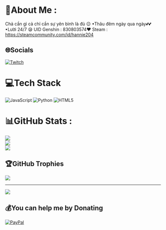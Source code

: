 # 💫About Me :
Chả cần gì cả chỉ cần sự yên bình là đủ  😉
•Thâu đêm ngày qua ngày💕💕
•Lười 24/7 😪
UID Genshin : 830803574❤️
Steam :
https://steamcommunity.com/id/hannie204

## 🌐Socials
[![Twitch](https://img.shields.io/badge/Twitch-%239146FF.svg?logo=Twitch&logoColor=white)](https://twitch.tv/https://www.twitch.tv/kingan111) 

# 💻Tech Stack
![JavaScript](https://img.shields.io/badge/javascript-%23323330.svg?style=for-the-badge&logo=javascript&logoColor=%23F7DF1E) ![Python](https://img.shields.io/badge/python-3670A0?style=for-the-badge&logo=python&logoColor=ffdd54) ![HTML5](https://img.shields.io/badge/html5-%23E34F26.svg?style=for-the-badge&logo=html5&logoColor=white)
# 📊GitHub Stats :
![](https://github-readme-stats.vercel.app/api?username=Hannie204&theme=midnight-purple&hide_border=true&include_all_commits=true&count_private=false)<br/>
![](https://github-readme-streak-stats.herokuapp.com/?user=Hannie204&theme=midnight-purple&hide_border=true)<br/>
![](https://github-readme-stats.vercel.app/api/top-langs/?username=Hannie204&theme=midnight-purple&hide_border=true&include_all_commits=true&count_private=false&layout=compact)

## 🏆GitHub Trophies
![](https://github-trophies.vercel.app/?username=Hannie204&theme=radical&no-frame=false&no-bg=false&margin-w=4)

---
[![](https://visitcount.itsvg.in/api?id=Hannie204&icon=0&color=0)](https://visitcount.itsvg.in)

  ## 💰You can help me by Donating
  [![PayPal](https://img.shields.io/badge/PayPal-00457C?style=for-the-badge&logo=paypal&logoColor=white)](https://paypal.me/paypal.me/hannie204) 

  <!-- Proudly created with GPRM ( https://gprm.itsvg.in ) -->
  
